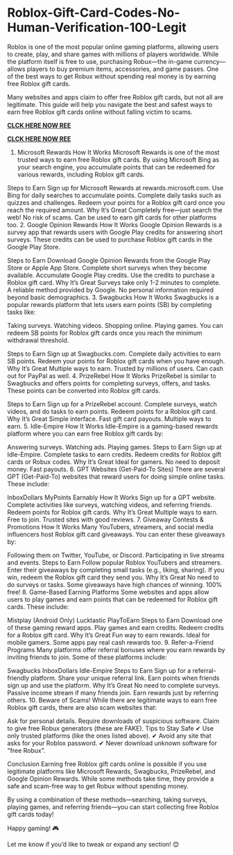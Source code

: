 # Roblox-Gift-Card-Codes-No-Human-Verification-100-Legit
Roblox is one of the most popular online gaming platforms, allowing users to create, play, and share games with millions of players worldwide. While the platform itself is free to use, purchasing Robux—the in-game currency—allows players to buy premium items, accessories, and game passes. One of the best ways to get Robux without spending real money is by earning free Roblox gift cards.

Many websites and apps claim to offer free Roblox gift cards, but not all are legitimate. This guide will help you navigate the best and safest ways to earn free Roblox gift cards online without falling victim to scams.

**[CLCK HERE NOW REE](https://tinyurl.com/Robloxgiftcard2522)**

**[CLCK HERE NOW REE](https://tinyurl.com/Robloxgiftcard2522)**

1. Microsoft Rewards
How It Works
Microsoft Rewards is one of the most trusted ways to earn free Roblox gift cards. By using Microsoft Bing as your search engine, you accumulate points that can be redeemed for various rewards, including Roblox gift cards.

Steps to Earn
Sign up for Microsoft Rewards at rewards.microsoft.com.
Use Bing for daily searches to accumulate points.
Complete daily tasks such as quizzes and challenges.
Redeem your points for a Roblox gift card once you reach the required amount.
Why It’s Great
Completely free—just search the web!
No risk of scams.
Can be used to earn gift cards for other platforms too.
2. Google Opinion Rewards
How It Works
Google Opinion Rewards is a survey app that rewards users with Google Play credits for answering short surveys. These credits can be used to purchase Roblox gift cards in the Google Play Store.

Steps to Earn
Download Google Opinion Rewards from the Google Play Store or Apple App Store.
Complete short surveys when they become available.
Accumulate Google Play credits.
Use the credits to purchase a Roblox gift card.
Why It’s Great
Surveys take only 1-2 minutes to complete.
A reliable method provided by Google.
No personal information required beyond basic demographics.
3. Swagbucks
How It Works
Swagbucks is a popular rewards platform that lets users earn points (SB) by completing tasks like:

Taking surveys.
Watching videos.
Shopping online.
Playing games.
You can redeem SB points for Roblox gift cards once you reach the minimum withdrawal threshold.

Steps to Earn
Sign up at Swagbucks.com.
Complete daily activities to earn SB points.
Redeem your points for Roblox gift cards when you have enough.
Why It’s Great
Multiple ways to earn.
Trusted by millions of users.
Can cash out for PayPal as well.
4. PrizeRebel
How It Works
PrizeRebel is similar to Swagbucks and offers points for completing surveys, offers, and tasks. These points can be converted into Roblox gift cards.

Steps to Earn
Sign up for a PrizeRebel account.
Complete surveys, watch videos, and do tasks to earn points.
Redeem points for a Roblox gift card.
Why It’s Great
Simple interface.
Fast gift card payouts.
Multiple ways to earn.
5. Idle-Empire
How It Works
Idle-Empire is a gaming-based rewards platform where you can earn free Roblox gift cards by:

Answering surveys.
Watching ads.
Playing games.
Steps to Earn
Sign up at Idle-Empire.
Complete tasks to earn credits.
Redeem credits for Roblox gift cards or Robux codes.
Why It’s Great
Ideal for gamers.
No need to deposit money.
Fast payouts.
6. GPT Websites (Get-Paid-To Sites)
There are several GPT (Get-Paid-To) websites that reward users for doing simple online tasks. These include:

InboxDollars
MyPoints
Earnably
How It Works
Sign up for a GPT website.
Complete activities like surveys, watching videos, and referring friends.
Redeem points for Roblox gift cards.
Why It’s Great
Multiple ways to earn.
Free to join.
Trusted sites with good reviews.
7. Giveaway Contests & Promotions
How It Works
Many YouTubers, streamers, and social media influencers host Roblox gift card giveaways. You can enter these giveaways by:

Following them on Twitter, YouTube, or Discord.
Participating in live streams and events.
Steps to Earn
Follow popular Roblox YouTubers and streamers.
Enter their giveaways by completing small tasks (e.g., liking, sharing).
If you win, redeem the Roblox gift card they send you.
Why It’s Great
No need to do surveys or tasks.
Some giveaways have high chances of winning.
100% free!
8. Game-Based Earning Platforms
Some websites and apps allow users to play games and earn points that can be redeemed for Roblox gift cards. These include:

Mistplay (Android Only)
Lucktastic
PlayToEarn
Steps to Earn
Download one of these gaming reward apps.
Play games and earn credits.
Redeem credits for a Roblox gift card.
Why It’s Great
Fun way to earn rewards.
Ideal for mobile gamers.
Some apps pay real cash rewards too.
9. Refer-a-Friend Programs
Many platforms offer referral bonuses where you earn rewards by inviting friends to join. Some of these platforms include:

Swagbucks
InboxDollars
Idle-Empire
Steps to Earn
Sign up for a referral-friendly platform.
Share your unique referral link.
Earn points when friends sign up and use the platform.
Why It’s Great
No need to complete surveys.
Passive income stream if many friends join.
Earn rewards just by referring others.
10. Beware of Scams!
While there are legitimate ways to earn free Roblox gift cards, there are also scam websites that:

Ask for personal details.
Require downloads of suspicious software.
Claim to give free Robux generators (these are FAKE).
Tips to Stay Safe
✔ Use only trusted platforms (like the ones listed above).
✔ Avoid any site that asks for your Roblox password.
✔ Never download unknown software for "free Robux".

Conclusion
Earning free Roblox gift cards online is possible if you use legitimate platforms like Microsoft Rewards, Swagbucks, PrizeRebel, and Google Opinion Rewards. While some methods take time, they provide a safe and scam-free way to get Robux without spending money.

By using a combination of these methods—searching, taking surveys, playing games, and referring friends—you can start collecting free Roblox gift cards today!

Happy gaming! 🎮

Let me know if you’d like to tweak or expand any section! 😊
